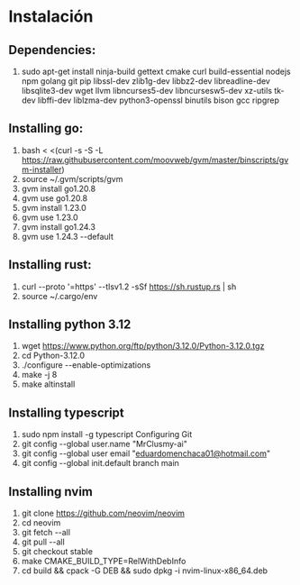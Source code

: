 # Instalación 
## Dependencies:
1. sudo apt-get install ninja-build gettext cmake curl build-essential nodejs npm golang git pip libssl-dev zlib1g-dev libbz2-dev libreadline-dev libsqlite3-dev wget llvm libncurses5-dev libncursesw5-dev xz-utils tk-dev libffi-dev liblzma-dev python3-openssl binutils bison gcc ripgrep
## Installing go:
1. bash < <(curl -s -S -L https://raw.githubusercontent.com/moovweb/gvm/master/binscripts/gvm-installer)
2. source ~/.gvm/scripts/gvm
3. gvm install go1.20.8
4. gvm use go1.20.8
5. gvm install 1.23.0
6. gvm use 1.23.0
7. gvm install go1.24.3
8. gvm use 1.24.3 --default
## Installing rust:
1. curl --proto '=https' --tlsv1.2 -sSf https://sh.rustup.rs | sh
2. source ~/.cargo/env
## Installing python 3.12
1. wget https://www.python.org/ftp/python/3.12.0/Python-3.12.0.tgz
2. cd Python-3.12.0
3. ./configure --enable-optimizations
4. make -j 8
5. make altinstall
## Installing typescript
1. sudo npm install -g typescript
Configuring Git
1. git config --global user.name "MrClusmy-ai"
2. git config --global user email "eduardomenchaca01@hotmail.com"
3. git config --global init.default branch main
## Installing nvim
1. git clone https://github.com/neovim/neovim
2. cd neovim
3. git fetch --all
4. git pull --all
5. git checkout stable
6. make CMAKE_BUILD_TYPE=RelWithDebInfo
7. cd build && cpack -G DEB && sudo dpkg -i nvim-linux-x86_64.deb
